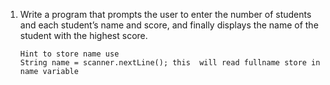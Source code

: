 1. Write a program that prompts the user to enter the number of students and each student’s name and score, and finally displays the name
   of the student with the highest score.

    ```
   Hint to store name use
   String name = scanner.nextLine(); this  will read fullname store in name variable
    ```